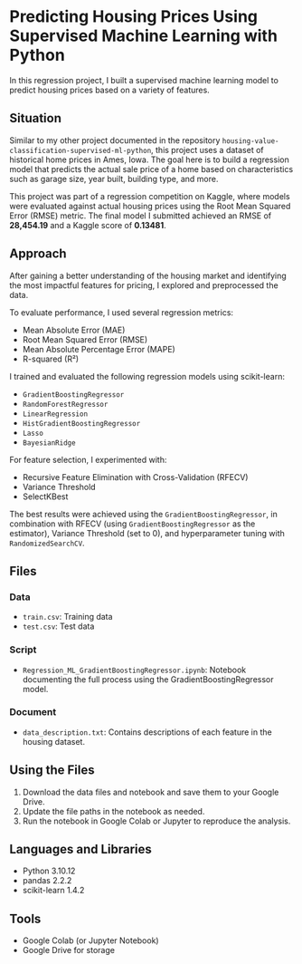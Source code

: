 # Predicting Housing Prices Using Supervised Machine Learning with Python

In this regression project, I built a supervised machine learning model to predict housing prices based on a variety of features.

## Situation

Similar to my other project documented in the repository `housing-value-classification-supervised-ml-python`, this project uses a dataset of historical home prices in Ames, Iowa. The goal here is to build a regression model that predicts the actual sale price of a home based on characteristics such as garage size, year built, building type, and more.

This project was part of a regression competition on Kaggle, where models were evaluated against actual housing prices using the Root Mean Squared Error (RMSE) metric. The final model I submitted achieved an RMSE of **28,454.19** and a Kaggle score of **0.13481**.

## Approach

After gaining a better understanding of the housing market and identifying the most impactful features for pricing, I explored and preprocessed the data.

To evaluate performance, I used several regression metrics:  
- Mean Absolute Error (MAE)  
- Root Mean Squared Error (RMSE)  
- Mean Absolute Percentage Error (MAPE)  
- R-squared (R²)

I trained and evaluated the following regression models using scikit-learn:  
- `GradientBoostingRegressor`  
- `RandomForestRegressor`  
- `LinearRegression`  
- `HistGradientBoostingRegressor`  
- `Lasso`  
- `BayesianRidge`

For feature selection, I experimented with:  
- Recursive Feature Elimination with Cross-Validation (RFECV)  
- Variance Threshold  
- SelectKBest

The best results were achieved using the `GradientBoostingRegressor`, in combination with RFECV (using `GradientBoostingRegressor` as the estimator), Variance Threshold (set to 0), and hyperparameter tuning with `RandomizedSearchCV`.

## Files

### Data
- `train.csv`: Training data  
- `test.csv`: Test data  

### Script
- `Regression_ML_GradientBoostingRegressor.ipynb`: Notebook documenting the full process using the GradientBoostingRegressor model.

### Document
- `data_description.txt`: Contains descriptions of each feature in the housing dataset.

## Using the Files

1. Download the data files and notebook and save them to your Google Drive.  
2. Update the file paths in the notebook as needed.  
3. Run the notebook in Google Colab or Jupyter to reproduce the analysis.

## Languages and Libraries

- Python 3.10.12  
- pandas 2.2.2  
- scikit-learn 1.4.2  

## Tools

- Google Colab (or Jupyter Notebook)  
- Google Drive for storage
